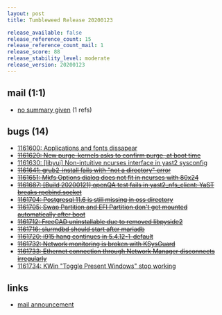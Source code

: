 ```yaml
---
layout: post
title: Tumbleweed Release 20200123

release_available: false
release_reference_count: 15
release_reference_count_mail: 1
release_score: 88
release_stability_level: moderate
release_version: 20200123
---
```


## mail (1:1)

- [no summary given](https://github.com/boombatower/tumbleweed-review/issues/10) (1 refs)

## bugs (14)

<!--more-->

- [1161600: Applications and fonts dissapear](https://bugzilla.opensuse.org/show_bug.cgi?id=1161600)
- ~~[1161620: New purge-kernels asks to confirm purge, at boot time](https://bugzilla.opensuse.org/show_bug.cgi?id=1161620)~~
- [1161630: \[libyui\] Non-intuitive ncurses interface in yast2 sysconfig](https://bugzilla.opensuse.org/show_bug.cgi?id=1161630)
- ~~[1161641: grub2-install fails with "not a directory" error](https://bugzilla.opensuse.org/show_bug.cgi?id=1161641)~~
- ~~[1161651: Mkfs Options dialog does not fit in ncurses with 80x24](https://bugzilla.opensuse.org/show_bug.cgi?id=1161651)~~
- ~~[1161687: \[Build 20200121\] openQA test fails in yast2_nfs_client: YaST breaks rpcbind.socket](https://bugzilla.opensuse.org/show_bug.cgi?id=1161687)~~
- ~~[1161704: Postgresql 11.6 is still missing in oss directory](https://bugzilla.opensuse.org/show_bug.cgi?id=1161704)~~
- ~~[1161705: Swap Partition and EFI Partition don't get mounted automatically after boot](https://bugzilla.opensuse.org/show_bug.cgi?id=1161705)~~
- ~~[1161712: FreeCAD uninstallable due to removed libpyside2](https://bugzilla.opensuse.org/show_bug.cgi?id=1161712)~~
- ~~[1161716: slurmdbd  should start after mariadb](https://bugzilla.opensuse.org/show_bug.cgi?id=1161716)~~
- ~~[1161720: i915 hang continues in 5.4.12-1-default](https://bugzilla.opensuse.org/show_bug.cgi?id=1161720)~~
- ~~[1161732: Network monitoring is broken with KSysGuard](https://bugzilla.opensuse.org/show_bug.cgi?id=1161732)~~
- ~~[1161733: Ethernet connection through Network Manager disconnects irregularly](https://bugzilla.opensuse.org/show_bug.cgi?id=1161733)~~
- [1161734: KWin "Toggle Present Windows" stop working](https://bugzilla.opensuse.org/show_bug.cgi?id=1161734)



## links

- [mail announcement](https://github.com/boombatower/tumbleweed-review/issues/10)
